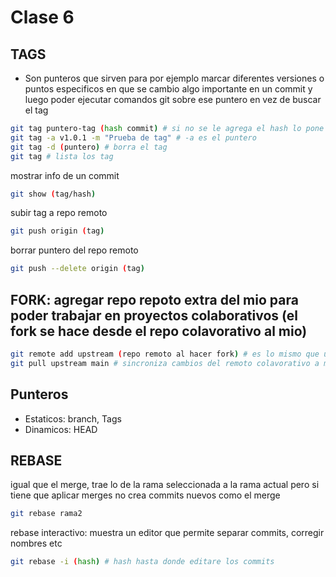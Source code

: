 # Clase 6

## TAGS

* Son punteros que sirven para por ejemplo marcar diferentes versiones o puntos especificos en que se cambio algo importante en un commit y luego poder ejecutar comandos git sobre ese puntero en vez de buscar el tag


```sh
git tag puntero-tag (hash commit) # si no se le agrega el hash lo pone en el ultimo commit de la rama en que estoy
git tag -a v1.0.1 -m "Prueba de tag" # -a es el puntero
git tag -d (puntero) # borra el tag
git tag # lista los tag
```

mostrar info de un commit

```sh
git show (tag/hash)
```

subir tag a repo remoto

```sh
git push origin (tag)
```

borrar puntero del repo remoto

```sh
git push --delete origin (tag)
```

## FORK: agregar repo repoto extra del mio para poder trabajar en proyectos colaborativos (el fork se hace desde el repo colavorativo al mio)

```sh
git remote add upstream (repo remoto al hacer fork) # es lo mismo que unir un repo local con el mio remoto solo que este le agrega otro que no es mio y donde tengo que pedir que hagan el merge en git
git pull upstream main # sincroniza cambios del remoto colavorativo a mi local
```

## Punteros
- Estaticos: branch, Tags
- Dinamicos: HEAD

## REBASE
igual que el merge, trae lo de la rama seleccionada a la rama actual pero si tiene que aplicar merges no crea commits nuevos como el merge

```sh
git rebase rama2
```

rebase interactivo: muestra un editor que permite separar commits, corregir nombres etc

```sh
git rebase -i (hash) # hash hasta donde editare los commits
```